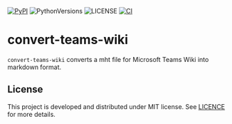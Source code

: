 [![PyPI][pypi_badge]][pypi_project] ![PythonVersions][pyversions] ![LICENSE][license_badge] [![CI][actions_status]][ci_workflow]

[pypi_project]: https://pypi.org/project/convert-teams-wiki/
[pypi_badge]: https://img.shields.io/badge/pypi-v0.1.1-orange
[license_badge]: https://img.shields.io/badge/license-MIT-green
[pyversions]: https://img.shields.io/badge/python-3.8%20%7C%203.9%20%7C%203.10%20%7C%203.11%20%7C%203.12-blue
[actions_status]: https://github.com/kai2nenobu/convert-teams-wiki/actions/workflows/ci.yml/badge.svg
[ci_workflow]: https://github.com/kai2nenobu/convert-teams-wiki/actions/workflows/ci.yml

# convert-teams-wiki

`convert-teams-wiki` converts a mht file for Microsoft Teams Wiki into markdown format.

## License

This project is developed and distributed under MIT license. See [LICENCE](./LICENSE) for more details.

